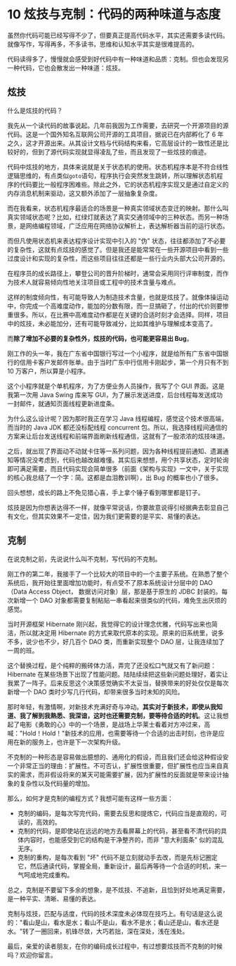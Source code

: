 # 10 炫技与克制：代码的两种味道与态度

虽然你代码可能已经写得不少了，但要真正提高代码水平，其实还需要多读代码。就像写作，写得再多，不多读书，思维和认知水平其实是很难提高的。

代码读得多了，慢慢就会感受到好代码中有一种味道和品质：克制。但也会发现另一种代码，它也会散发出一种味道：炫技。

## 炫技

什么是炫技的代码？

我先从一个读代码的故事说起。几年前我因为工作需要，去研究一个开源项目的源代码。这是一个国外知名互联网公司开源的工具项目，据说已在内部孵化了
6
年之久，这才开源出来。从其设计文档与代码结构来看，它高层设计的一致性还是比较好的，但到了源代码实现就显得凌乱了些，而且发现了一些炫技的痕迹。

代码中炫技的地方，具体来说就是关于状态机的使用。状态机程序本是不符合线性逻辑思维的，有点类似`goto`语句，程序执行会突然发生跳转，所以理解状态机程序的代码要比一般程序困难些。除此之外，它的状态机程序实现又是通过自定义的内存消息机制来驱动，这又额外添加了一层抽象复杂度。

而在我看来，状态机程序最适合的场景是一种真实领域状态变迁的映射。那什么叫真实领域状态呢？比如，红绿灯就表达了真实交通领域中的三种状态。而另一种场景，是网络编程领域，广泛应用在网络协议解析上，表达解析器当前的运行状态。

而但凡使用状态机来表达程序设计实现中引入的 "伪"
状态，往往都添加了不必要的复杂性，这就有点炫技的感觉了。但是我还是能常常在一些开源项目中看到一些过度设计和实现的复杂性，而这些项目往往还都是一些行业内头部大公司开源的。

在程序员的成长路径上，攀登公司的晋升阶梯时，通常会采用同行评审制度，而作为技术人就容易倾向性地关注项目或工程中的技术含量与难点。

这样的制度倾向性，有可能导致人为制造技术含量，也就是炫技了。就像体操运动中，你完成一个高难度动作，能加的分数有限，而一旦搞砸了，付出的代价则要惨重很多。所以，在比赛中高难度动作都是在关键的合适时刻才会选择。同样，项目中的炫技，未必能加分，还有可能导致减分，比如其维护与理解成本变高了。

而**除了增加不必要的复杂性外，炫技的代码，也可能更容易出 Bug**。

刚工作的头一年，我在广东省中国银行写过一个小程序，就是给所有广东省中国银行的信用卡客户发邮件账单。由于当时广东中行信用卡刚起步，第一个月只有不到
10 万客户，所以算是小程序。

这个小程序就是个单机程序，为了方便业务人员操作，我写了个 GUI
界面。这是我第一次用 Java Swing 库来写
GUI，为了展示发送进度，后台线程每发送成功一封邮件，就通知页面线程更新进度条。

为什么这么设计呢？因为那时我正在学习 Java
线程编程，感觉这个技术很高端，而当时的 Java JDK 都还没标配线程
concurrent
包。所以，我选择线程间通信的方案来让后台发送线程和前端界面刷新线程通信，这就有了一股浓浓的炫技味道。

之后，就出现了界面动不动就卡住等一系列问题，因为各种线程提前通知、遗漏通知等情况没考虑到，代码也越改越难懂。其实后来想想，用个共享状态，定时轮询即可满足需要，而且代码实现会简单很多（前面《架构与实现》一文中，关于实现的核心我总结了一个字：简。这都是血泪教训啊），出
Bug 的概率也小了很多。

回头想想，成长的路上不免见猎心喜，手上拿个锤子看到哪里都是钉子。

炫技是因为你想表达得不一样，就像平常说话，你要故意说得引经据典去彰显自己有文化，但其实效果不一定佳，因为我们更需要的是平实、易懂的表达。

## 克制

在说克制之前，先说说什么叫不克制，写代码的不克制。

刚工作的第二年，我接手了一个比较大的项目中的一个主要子系统。在熟悉了整个系统后，我开始往里面增加功能时，有点受不了原本系统设计分层中的
DAO（Data Access Object， 数据访问对象）层，那是基于原生的 JDBC
封装的。每次新增一个 DAO
对象都需要复制粘贴一串看起来很类似的代码，难免生出厌烦的感觉。

当时开源框架 Hibernate
刚兴起，我觉得它的设计理念优雅，代码写出来也简洁，所以就决定用 Hibernate
的方式来取代原本的实现。原来的旧系统里，说多不多，说少也不少，好几百个
DAO 类，而重新实现整个 DAO 层，让我连续加了一周的班。

这个替换过程，是个纯粹的搬砖体力活，弄完了还没松口气就又有了新问题：Hibernate
在某些场景下出现了性能问题。陆陆续续把这些新问题处理好，着实让我累了一阵子。后来反思这个决策感觉确实不太妥当，替换带来的好处仅仅是每次新增一个
DAO 类时少写几行代码，却带来很多当时未知的风险。

那时年轻，有激情啊，对新技术充满好奇与冲动。**其实对于新技术，即使从我知道、我了解到我熟悉、我深谙，这时也还需要克制，要等待合适的时机**。这让我想起了电影《勇敢的心》中的一个场景，是战场上华莱士看着对方冲过来，高喊："Hold！Hold！"新技术的应用，也需要等待一个合适的出击时刻，也许是应用在新的服务上，也许是下一次架构升级。

不克制的一种形态是容易做出臆想的、通用化的假设，而且我们还会给这种假设安一个非常正当的理由：扩展性。不可否认，扩展性很重要，但扩展性也应当来自真实的需求，而非假设将来的某天可能需要扩展，因为扩展性的反面就是带来设计抽象的复杂性以及代码量的增加。

那么，如何才是克制的编程方式？我想可能有这样一些方面：

-   克制的编码，是每次写完代码，需要去反思和提炼它，代码应当是直观的，可读的，高效的。
-   克制的代码，是即使站在远远的地方去看屏幕上的代码，甚至看不清代码的具体内容时，也能感受到它的结构是干净整齐的，而非
    "意大利面条" 似的混乱无序。
-   克制的重构，是每次看到 "坏"
    代码不是立刻就动手去改，而是先标记圈定它，然后通读代码，掌握全局，重新设计，最后再等待一个合适的时机，来一气呵成地完成重构。

总之，克制是不要留下多余的想象，是不炫技、不追新，且恰到好处地满足需要，是一种平实、清晰、易懂的表达。

克制与炫技，匹配与适度，代码的技术深度未必体现在技巧上。有句话是这么说的："看山是山，看水是水；看山不是山，看水不是水；看山还是山，看水还是水。"转了一圈回来，机锋尽敛，大巧若拙，深在深处，浅在浅处。

最后，亲爱的读者朋友，在你的编码成长过程中，有过想要炫技而不克制的时候吗？欢迎你留言。

